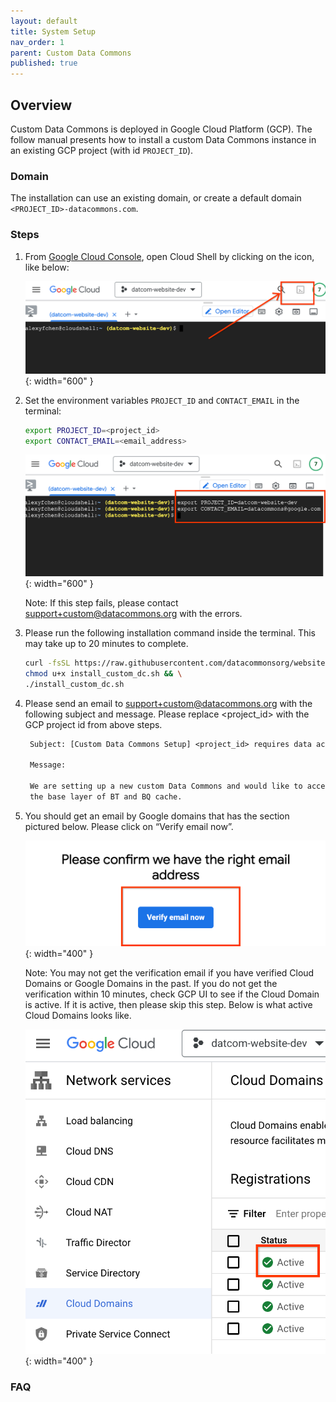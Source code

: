 ```yaml
---
layout: default
title: System Setup
nav_order: 1
parent: Custom Data Commons
published: true
---
```


## Overview

Custom Data Commons is deployed in Google Cloud Platform (GCP). The follow
manual presents how to install a custom Data Commons instance in an existing GCP
project (with id `PROJECT_ID`).

### Domain

The installation can use an existing domain, or create a default domain
`<PROJECT_ID>-datacommons.com`.

### Steps

1. From [Google Cloud Console](https://console.cloud.google.com/), open Cloud
   Shell by clicking on the icon, like below:

   ![fa](/assets/images/custom_dc/install_step_1.png){: width="600" }

1. Set the environment variables `PROJECT_ID` and `CONTACT_EMAIL` in the
   terminal:

   ```bash
   export PROJECT_ID=<project_id>
   export CONTACT_EMAIL=<email_address>
   ```

   ![fa](/assets/images/custom_dc/install_step_2.png){: width="600" }

   Note: If this step fails, please contact support+custom@datacommons.org with
   the errors.

1. Please run the following installation command inside the terminal. This may
   take up to 20 minutes to complete.

   ```bash
   curl -fsSL https://raw.githubusercontent.com/datacommonsorg/website/master/scripts/install_custom_dc.sh -o install_custom_dc.sh && \
   chmod u+x install_custom_dc.sh && \
   ./install_custom_dc.sh
   ```

1. Please send an email to support+custom@datacommons.org with the following
   subject and message. Please replace <project_id> with the GCP project id from
   above steps.

   ```txt
    Subject: [Custom Data Commons Setup] <project_id> requires data access.

    Message:

    We are setting up a new custom Data Commons and would like to access
    the base layer of BT and BQ cache.
   ```

1. You should get an email by Google domains that has the section pictured
   below. Please click on “Verify email now”.

   ![fa](/assets/images/custom_dc/install_step_3.png){: width="400" }

   Note: You may not get the verification email if you have verified Cloud
   Domains or Google Domains in the past. If you do not get the verification
   within 10 minutes, check GCP UI to see if the Cloud Domain is active. If it is
   active, then please skip this step. Below is what active Cloud Domains looks
   like.

   ![fa](/assets/images/custom_dc/install_step_4.png){: width="400" }

### FAQ
